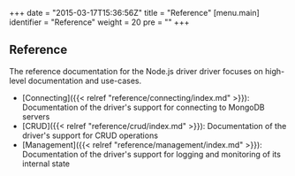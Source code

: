 +++
date = "2015-03-17T15:36:56Z"
title = "Reference"
[menu.main]
  identifier = "Reference"
  weight = 20
  pre = "<i class='fa fa-book'></i>"
+++

## Reference

The reference documentation for the Node.js driver driver focuses on high-level documentation and use-cases.

- [Connecting]({{< relref "reference/connecting/index.md" >}}): Documentation of the driver's support for connecting to MongoDB servers
- [CRUD]({{< relref "reference/crud/index.md" >}}): Documentation of the driver's support for CRUD operations
- [Management]({{< relref "reference/management/index.md" >}}): Documentation of the driver's support for logging and monitoring of its
internal state
